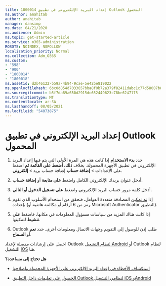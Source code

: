 ```yaml
---
title: 1800014 إعداد البريد الإلكتروني في تطبيق Outlook المحمول
ms.author: anahitab
author: anahitab
manager: dansimp
ms.date: 04/21/2020
ms.audience: Admin
ms.topic: get-started-article
ms.service: o365-administration
ROBOTS: NOINDEX, NOFOLLOW
localization_priority: Normal
ms.collection: Adm_O365
ms.custom:
- "598"
- "900"
- "1800014"
- "1800018"
ms.assetid: d2b46122-b59a-4b94-9cae-5e42be819022
ms.openlocfilehash: 6bc0d854d7033657bba8f0b72a379f82411dabc1c77d58007b8b93f8179daf5a
ms.sourcegitcommit: b5f7da89a650d2915dc652449623c78be6247175
ms.translationtype: MT
ms.contentlocale: ar-SA
ms.lasthandoff: 08/05/2021
ms.locfileid: "54073875"
---
```

# <a name="set-up-email-in-the-outlook-mobile-app"></a>إعداد البريد الإلكتروني في تطبيق Outlook المحمول

1. حدد **بدء الاستخدام** إذا كانت هذه هي المرة الأولى التي يتم فيها إعداد البريد الإلكتروني في تطبيق الأجهزة المحمولة. بخلاف **ذلك، اضغط على القائمة** **ثم** اضغط على الإعدادات \> **إضافة حساب** إضافة حساب بريد \> **إلكتروني**.

2. أدخل عنوان بريدك الإلكتروني الكامل واضغط **على متابعة** أو **إضافة حساب**.

3. أدخل كلمة مرور حساب البريد الإلكتروني واضغط **على تسجيل الدخول أو** **التالي**.

4. إذا [تم تمكين](https://docs.microsoft.com/microsoft-365/admin/security-and-compliance/set-up-multi-factor-authentication) المصادقة متعددة العوامل، فتحقق من استخدام الأسلوب الذي تقوم بإعداده (رمز من 6 أرقام أو مكالمة هاتفية أو Microsoft Authenticator التطبيق).

5. إذا كانت هناك المزيد من سياسات مسؤول المعلومات في مكانها، فاضغط **على تنشيط** لتمكينها.

6. Outlook طلب إذن للوصول إلى التقويم وجهات الاتصال ومعلومات أخرى. حدد **نعم** أو **السماح**.

احصل على إرشادات مفصلة لإعداد Outlook [لنظام التشغيل Android](https://support.office.com/article/886db551-8dfa-4fd5-b835-f8e532091872.aspx) أو Outlook لنظام التشغيل [iOS](https://support.office.com/article/b2de2161-cc1d-49ef-9ef9-81acd1c8e234.aspx) هنا.
  
 **هل تحتاج إلى مساعدة؟**
  
- [استكشاف الأخطاء في إعداد البريد الإلكتروني على الأجهزة المحمولة وإصلاحها](https://support.office.com/article/a264ef01-9c88-48fb-9285-7017e4f31f02.aspx)

- [الحصول على تعليمات داخل التطبيق Outlook لنظامي التشغيل iOS وAndroid](https://support.office.com/article/218a22d1-9fa5-4889-b689-de1c63493243.aspx#ID0EAABAAA=Contact_Support)
